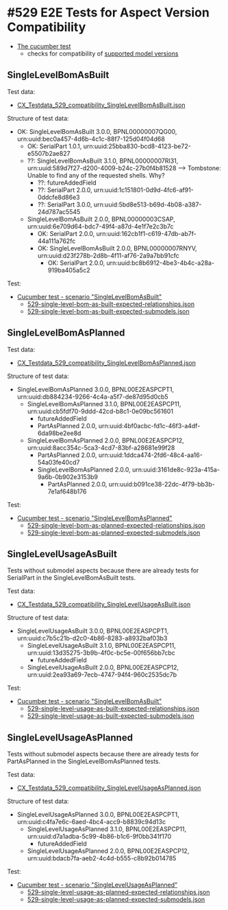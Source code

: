 
# #529 E2E Tests for Aspect Version Compatibility

- [The cucumber test](../../../irs-cucumber-tests/src/test/resources/features_new/529-version-compatibility.feature)
  - checks for compatibility of [supported model versions](../../../COMPATIBILITY_MATRIX.md)



## SingleLevelBomAsBuilt


Test data:
- [CX_Testdata_529_compatibility_SingleLevelBomAsBuilt.json](../../../local/testing/testdata/CX_Testdata_529_compatibility_SingleLevelBomAsBuilt.json)


Structure of test data:
- OK: SingleLevelBomAsBuilt 3.0.0, BPNL00000007QG00, urn:uuid:bec0a457-4d6b-4c1c-88f7-125d04f04d68
  - OK: SerialPart 1.0.1, urn:uuid:25bba830-bcd8-4123-be72-e5507b2ae827
  - ??: SingleLevelBomAsBuilt 3.1.0, BPNL00000007RI31, urn:uuid:589d7f27-d200-4009-b24c-27b0f4b81528 --> Tombstone: Unable to find any of the requested shells. Why?
    - ??: futureAddedField
    - ??: SerialPart 2.0.0, urn:uuid:1c151801-0d9d-4fc6-af91-0ddcfe8d86e3
    - ??: SerialPart 3.0.0, urn:uuid:5bd8e513-b69d-4b08-a387-24d787ac5545
  - SingleLevelBomAsBuilt 2.0.0, BPNL00000003CSAP, urn:uuid:6e709d64-bdc7-49f4-a87d-4e1f7e2c3b7c
    - OK: SerialPart 2.0.0, urn:uuid:162cb1f1-c619-47db-ab7f-44a111a762fc
    - OK: SingleLevelBomAsBuilt 2.0.0, BPNL00000007RNYV, urn:uuid:d23f278b-2d8b-4f11-af76-2a9a7bb91cfc
      - OK: SerialPart 2.0.0, urn:uuid:bc8b6912-4be3-4b4c-a28a-919ba405a5c2

Test:

- [Cucumber test - scenario "SingleLevelBomAsBuilt"](../../../irs-cucumber-tests/src/test/resources/features_new/529-version-compatibility.feature)
  - [529-single-level-bom-as-built-expected-relationships.json](../../../irs-cucumber-tests/src/test/resources/expected-files/529-single-level-bom-as-built-expected-relationships.json)
  - [529-single-level-bom-as-built-expected-submodels.json](../../../irs-cucumber-tests/src/test/resources/expected-files/529-single-level-bom-as-built-expected-submodels.json)


## SingleLevelBomAsPlanned

Test data:
- [CX_Testdata_529_compatibility_SingleLevelBomAsPlanned.json](../../../local/testing/testdata/CX_Testdata_529_compatibility_SingleLevelBomAsPlanned.json)

Structure of test data:
- SingleLevelBomAsPlanned 3.0.0, BPNL00E2EASPCPT1, urn:uuid:db884234-9266-4c4a-a5f7-de87d95d0cb5 
  - SingleLevelBomAsPlanned 3.1.0, BPNL00E2EASPCP11, urn:uuid:cb5fdf70-9ddd-42cd-b8c1-0e09bc561601
    - futureAddedField
    - PartAsPlanned 2.0.0, urn:uuid:4bf0acbc-fd1c-46f3-a4df-6da98be2ee8d
  - SingleLevelBomAsPlanned 2.0.0, BPNL00E2EASPCP12, urn:uuid:8acc354c-5ca3-4cd7-83bf-a28681e99f28
    - PartAsPlanned 2.0.0, urn:uuid:1ddca474-2fd6-48c4-aa16-54a03fe40cd7
    - SingleLevelBomAsPlanned 2.0.0, urn:uuid:3161de8c-923a-415a-9a6b-0b902e3153b9
      - PartAsPlanned 2.0.0, urn:uuid:b091ce38-22dc-4f79-bb3b-7e1af648b176
      
  
Test:

- [Cucumber test - scenario "SingleLevelBomAsPlanned"](../../../irs-cucumber-tests/src/test/resources/features_new/529-version-compatibility.feature)
    - [529-single-level-bom-as-planned-expected-relationships.json](../../../irs-cucumber-tests/src/test/resources/expected-files/529-single-level-bom-as-planned-expected-relationships.json)
    - [529-single-level-bom-as-planned-expected-submodels.json](../../../irs-cucumber-tests/src/test/resources/expected-files/529-single-level-bom-as-planned-expected-submodels.json)


## SingleLevelUsageAsBuilt

Tests without submodel aspects because there are already tests for SerialPart in the SingleLevelBomAsBuilt tests.


Test data:
- [CX_Testdata_529_compatibility_SingleLevelUsageAsBuilt.json](../../../local/testing/testdata/CX_Testdata_529_compatibility_SingleLevelUsageAsBuilt.json)


Structure of test data:
- SingleLevelUsageAsBuilt 3.0.0, BPNL00E2EASPCPT1, urn:uuid:c7b5c21b-d2c0-4b86-8283-a8932baf03b3
  - SingleLevelUsageAsBuilt 3.1.0, BPNL00E2EASPCP11, urn:uuid:13d35275-3b9b-4f0c-bc5e-00f656bb7cbc
    - futureAddedField
  - SingleLevelUsageAsBuilt 2.0.0, BPNL00E2EASPCP12, urn:uuid:2ea93a69-7ecb-4747-94f4-960c2535dc7b


Test:

- [Cucumber test - scenario "SingleLevelBomAsBuilt"](../../../irs-cucumber-tests/src/test/resources/features_new/529-version-compatibility.feature)
  - [529-single-level-usage-as-built-expected-relationships.json](../../../irs-cucumber-tests/src/test/resources/expected-files/529-single-level-usage-as-built-expected-relationships.json)
  - [529-single-level-usage-as-built-expected-submodels.json](../../../irs-cucumber-tests/src/test/resources/expected-files/529-single-level-usage-as-built-expected-submodels.json)


## SingleLevelUsageAsPlanned

Tests without submodel aspects because there are already tests for PartAsPlanned in the SingleLevelBomAsPlanned tests.

Test data:
- [CX_Testdata_529_compatibility_SingleLevelUsageAsPlanned.json](../../../local/testing/testdata/CX_Testdata_529_compatibility_SingleLevelUsageAsPlanned.json)


Structure of test data:
- SingleLevelUsageAsPlanned 3.0.0, BPNL00E2EASPCPT1, urn:uuid:c4fa7e6c-6aed-4bc4-acc9-b8839c94d13c
  - SingleLevelUsageAsPlanned 3.1.0, BPNL00E2EASPCP11, urn:uuid:d7a1adba-5c99-4b86-b1c6-9f0bb341f170
    - futureAddedField
  - SingleLevelUsageAsPlanned 2.0.0, BPNL00E2EASPCP12, urn:uuid:bdacb7fa-aeb2-4c4d-b555-c8b92b014785


Test:

- [Cucumber test - scenario "SingleLevelUsageAsPlanned"](../../../irs-cucumber-tests/src/test/resources/features_new/529-version-compatibility.feature)
  - [529-single-level-usage-as-planned-expected-relationships.json](../../../irs-cucumber-tests/src/test/resources/expected-files/529-single-level-usage-as-planned-expected-relationships.json)
  - [529-single-level-usage-as-planned-expected-submodels.json](../../../irs-cucumber-tests/src/test/resources/expected-files/529-single-level-usage-as-planned-expected-submodels.json)



